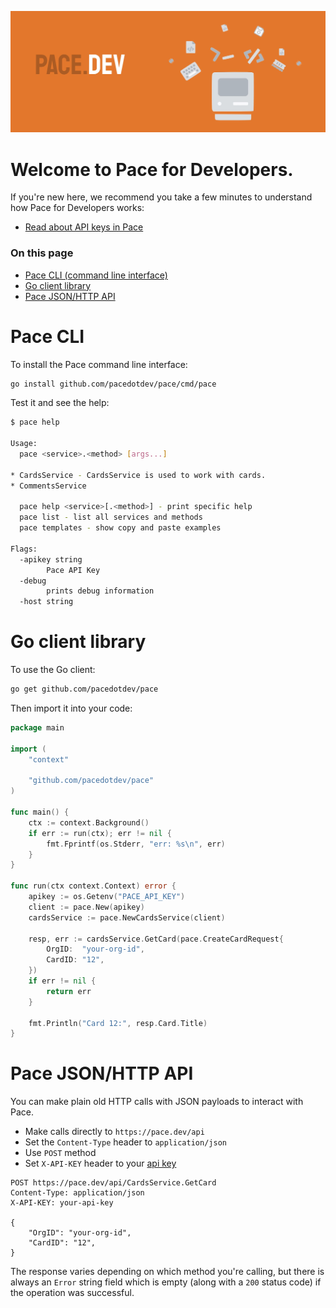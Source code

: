 ![](pace.dev-banner.jpg)

# Welcome to Pace for Developers. 

If you're new here, we recommend you take a few minutes to understand how Pace for Developers works:

* [Read about API keys in Pace](https://pace.dev/blog/2020/07/01/docs-api-keys.html)

### On this page

* [Pace CLI (command line interface)](#pace-cli)
* [Go client library](#go-client-library)
* [Pace JSON/HTTP API](#pace-jsonhttp-api)

# Pace CLI

To install the Pace command line interface:

```bash
go install github.com/pacedotdev/pace/cmd/pace
```

Test it and see the help:

```bash
$ pace help

Usage:
  pace <service>.<method> [args...]

* CardsService - CardsService is used to work with cards.
* CommentsService

  pace help <service>[.<method>] - print specific help
  pace list - list all services and methods
  pace templates - show copy and paste examples

Flags:
  -apikey string
        Pace API Key
  -debug
        prints debug information
  -host string

```

# Go client library

To use the Go client:

```bash
go get github.com/pacedotdev/pace
```

Then import it into your code:

```go
package main

import (
	"context"
	
	"github.com/pacedotdev/pace"
)

func main() {
	ctx := context.Background()
	if err := run(ctx); err != nil {
		fmt.Fprintf(os.Stderr, "err: %s\n", err)
	}
}

func run(ctx context.Context) error {
	apikey := os.Getenv("PACE_API_KEY")
	client := pace.New(apikey)
	cardsService := pace.NewCardsService(client)
	
	resp, err := cardsService.GetCard(pace.CreateCardRequest{
		OrgID:  "your-org-id",
		CardID: "12",
	})
	if err != nil {
		return err
	}

	fmt.Println("Card 12:", resp.Card.Title)
}
```

# Pace JSON/HTTP API

You can make plain old HTTP calls with JSON payloads to interact with Pace.

* Make calls directly to `https://pace.dev/api`
* Set the `Content-Type` header to `application/json`
* Use `POST` method
* Set `X-API-KEY` header to your [api key](https://pace.dev/blog/2020/07/01/docs-api-keys.html)

```
POST https://pace.dev/api/CardsService.GetCard
Content-Type: application/json
X-API-KEY: your-api-key

{
	"OrgID": "your-org-id",
	"CardID": "12",
}
```

The response varies depending on which method you're calling, but there is always an `Error` string field which is empty (along with a `200` status code) if the operation was successful.
